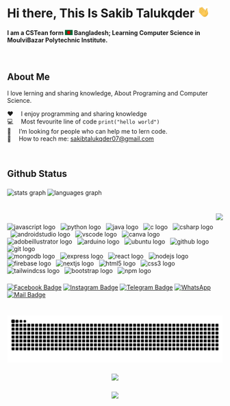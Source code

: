 
# Hi there, This Is Sakib Talukqder <img src="assets/hello.gif" width="28px" alt="hi">

#### I am a CSTean form <img src="assets/bangladesh.png" width="18"/> Bangladesh; Learning Computer Science in MoulviBazar Polytechnic Institute.

<br/>

## About Me

I love lerning and sharing knowledge, About Programing and Computer Science.

:hearts: &emsp;I enjoy programming and sharing knowledge <br/>
:computer: &emsp;Most fevourite line of code `print("hello world")` <br/>
🤔 &emsp;I’m looking for people who can help me to lern code.<br/>
:e-mail: &emsp;How to reach me: sakibtalukqder07@gmail.com <br/>

<br/>
<h2 align="left">Github Status</h2>

###

<div align="left">
  <img src="https://github-readme-stats.vercel.app/api?username=sakibtalukqder&hide_title=false&hide_rank=false&show_icons=true&include_all_commits=true&count_private=true&disable_animations=false&theme=dark&locale=en&hide_border=false" height="177" alt="stats graph"  />
  <img src="https://github-readme-stats.vercel.app/api/top-langs?username=sakibtalukqder&locale=en&hide_title=false&layout=compact&card_width=320&langs_count=6&theme=dark&hide_border=false" height="177" alt="languages graph"  />
</div>

###

<br clear="both">

<img align="right" height="171" src="https://avatars.githubusercontent.com/u/126917076?v=4"  />

###

<div align="left">
  <img src="https://cdn.jsdelivr.net/gh/devicons/devicon/icons/javascript/javascript-original.svg" height="33" alt="javascript logo"  />
  <img width="4" />
  <img src="https://cdn.jsdelivr.net/gh/devicons/devicon/icons/python/python-original.svg" height="33" alt="python logo"  />
  <img width="4" />
  <img src="https://cdn.jsdelivr.net/gh/devicons/devicon/icons/java/java-original.svg" height="33" alt="java logo"  />
  <img width="4" />
  <img src="https://cdn.jsdelivr.net/gh/devicons/devicon/icons/c/c-original.svg" height="33" alt="c logo"  />
  <img width="4" />
  <img src="https://cdn.jsdelivr.net/gh/devicons/devicon/icons/csharp/csharp-original.svg" height="33" alt="csharp logo"  />
  <img width="4" />
  <img src="https://cdn.jsdelivr.net/gh/devicons/devicon/icons/androidstudio/androidstudio-original.svg" height="33" alt="androidstudio logo"  />
  <img width="4" />
  <img src="https://cdn.jsdelivr.net/gh/devicons/devicon/icons/vscode/vscode-original.svg" height="33" alt="vscode logo"  />
  <img width="4" />
  <img src="https://cdn.jsdelivr.net/gh/devicons/devicon/icons/canva/canva-original.svg" height="33" alt="canva logo"  />
  <img width="4" />
  <img src="https://skillicons.dev/icons?i=ai" height="33" alt="adobeillustrator logo"  />
  <img width="4" />
  <img src="https://cdn.jsdelivr.net/gh/devicons/devicon/icons/arduino/arduino-original-wordmark.svg" height="33" alt="arduino logo"  />
  <img width="4" />
  <img src="https://cdn.simpleicons.org/ubuntu/E95420" height="33" alt="ubuntu logo"  />
  <img width="4" />
  <img src="https://skillicons.dev/icons?i=github" height="33" alt="github logo"  />
  <img width="4" />
  <img src="https://cdn.jsdelivr.net/gh/devicons/devicon/icons/git/git-original.svg" height="33" alt="git logo"  />
  <img width="4" /> <br/>
  <img src="https://skillicons.dev/icons?i=mongodb" height="33" alt="mongodb logo"  />
  <img width="4" />
  <img src="https://skillicons.dev/icons?i=express" height="33" alt="express logo"  />
  <img width="4" />
  <img src="https://cdn.jsdelivr.net/gh/devicons/devicon/icons/react/react-original.svg" height="33" alt="react logo"  />
  <img width="4" />
  <img src="https://cdn.jsdelivr.net/gh/devicons/devicon/icons/nodejs/nodejs-original.svg" height="33" alt="nodejs logo"  />
  <img width="4" />
  <img src="https://cdn.jsdelivr.net/gh/devicons/devicon/icons/firebase/firebase-plain.svg" height="33" alt="firebase logo"  />
  <img width="4" />
  <img src="https://cdn.jsdelivr.net/gh/devicons/devicon/icons/nextjs/nextjs-original.svg" height="33" alt="nextjs logo"  />
  <img width="4" />
  <img src="https://skillicons.dev/icons?i=html" height="33" alt="html5 logo"  />
  <img width="4" />
  <img src="https://skillicons.dev/icons?i=css" height="33" alt="css3 logo"  />
  <img width="4" />
  <img src="https://skillicons.dev/icons?i=tailwind" height="33" alt="tailwindcss logo"  />
  <img width="4" />
  <img src="https://cdn.simpleicons.org/bootstrap/7952B3" height="33" alt="bootstrap logo"  />
  <img width="4" />
  <img src="https://img.shields.io/badge/npm-CB3837?logo=npm&logoColor=white&style=for-the-badge" height="33" alt="npm logo"  />
</div>


###

<div align="left">

[![Facebook Badge](https://img.shields.io/badge/Facebook-1877F2?style=for-the-badge&logo=facebook&logoColor=white)](https://www.facebook.com/sakibtalukqder)
[![Instagram Badge](https://img.shields.io/badge/Instagram-E4405F?style=for-the-badge&logo=instagram&logoColor=white)](https://www.instagram.com/sakibtalukqder)
[![Telegram Badge](https://img.shields.io/static/v1?message=Telegram&logo=telegram&label=&color=2CA5E0&logoColor=white&labelColor=&style=for-the-badge)](t.me/+8801799232910)
[![WhatsApp](https://img.shields.io/badge/WhatsApp-25D366?style=for-the-badge&logo=whatsapp&logoColor=white)](https://wa.me/<+8801799232910>)
[![Mail Badge](https://img.shields.io/badge/Gmail-D14836?style=for-the-badge&logo=gmail&logoColor=white)](mailto:sakibtalukqder07@gmail.com)


###

<br clear="both">

<img src="https://raw.githubusercontent.com/sakibtalukqder/sakibtalukqder/output/snake.svg" alt="Snake animation" />

###

<div align="center">
  <img height="200" src="https://i.ebayimg.com/images/g/HZsAAOSwV2Vij~9N/s-l1600.jpg"  />
</div>

###

<div align="center">
  <img src="https://profile-counter.glitch.me/sakibtalukqder/count.svg?"  />
</div>

###